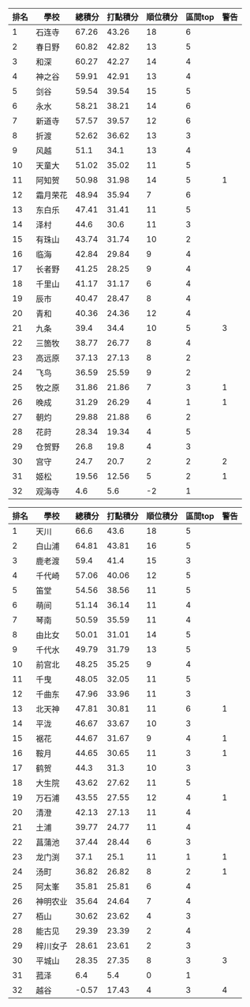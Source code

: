 排名|學校|總積分|打點積分|順位積分|區間top|警告
-|-|-|-|-|-|-
1|石连寺|67.26|43.26|18|6|
2|春日野|60.82|42.82|13|5|
3|和深|60.27|42.27|14|4|
4|神之谷|59.91|42.91|13|4|
5|剑谷|59.54|39.54|15|5|
6|永水|58.21|38.21|14|6|
7|新道寺|57.57|39.57|12|6|
8|折渡|52.62|36.62|13|3|
9|风越|51.1|34.1|13|4|
10|天童大|51.02|35.02|11|5|
11|阿知贺|50.98|31.98|14|5|1
12|霜月荣花|48.94|35.94|7|6|
13|东白乐|47.41|31.41|11|5|
14|泽村|44.6|30.6|11|3|
15|有珠山|43.74|31.74|10|2|
16|临海|42.84|29.84|9|4|
17|长者野|41.25|28.25|9|4|
18|千里山|41.17|31.17|6|4|
19|辰市|40.47|28.47|8|4|
20|青和|40.36|24.36|12|4|
21|九条|39.4|34.4|10|5|3
22|三箇牧|38.77|26.77|8|4|
23|高远原|37.13|27.13|8|2|
24|飞鸟|36.59|25.59|9|2|
25|牧之原|31.86|21.86|7|3|1
26|晚成|31.29|26.29|4|1|1
27|朝灼|29.88|21.88|6|2|
28|花莳|28.34|19.34|4|5|
29|仓贺野|26.8|19.8|4|3|
30|宫守|24.7|20.7|2|2|2
31|姬松|19.56|12.56|5|2|1
32|观海寺|4.6|5.6|-2|1|

排名|學校|總積分|打點積分|順位積分|區間top|警告
-|-|-|-|-|-|-
1|天川|66.6|43.6|18|5|
2|白山浦|64.81|43.81|16|5|
3|鹿老渡|59.4|41.4|15|3|
4|千代崎|57.06|40.06|12|5|
5|笛堂|54.56|38.56|11|5|
6|萌间|51.14|36.14|11|4|
7|琴南|50.59|35.59|11|4|
8|由比女|50.01|31.01|14|5|
9|千代水|49.79|31.79|13|5|
10|前宫北|48.25|35.25|9|4|
11|千曳|48.05|32.05|11|5|
12|千曲东|47.96|33.96|11|3|
13|北天神|47.81|30.81|11|6|1
14|平泷|46.67|33.67|10|3|
15|裾花|44.67|31.67|9|4|1
16|鞍月|44.65|30.65|11|3|1
17|鹤贺|44.3|31.3|10|3|
18|大生院|43.62|27.62|11|5|
19|万石浦|43.55|27.55|12|4|1
20|清澄|42.13|27.13|11|4|
21|土浦|39.77|24.77|11|4|
22|菖蒲池|37.44|28.44|6|3|
23|龙门渕|37.1|25.1|11|1|1
24|汤町|36.82|26.82|8|2|1
25|阿太峯|35.81|25.81|6|4|
26|神明农业|35.64|24.64|7|4|
27|栢山|30.62|23.62|4|3|
28|能古见|29.39|23.39|2|4|
29|梓川女子|28.61|23.61|2|3|
30|平城山|28.35|27.35|8|3|3
31|菰泽|6.4|5.4|0|1|
32|越谷|-0.57|17.43|4|3|4
